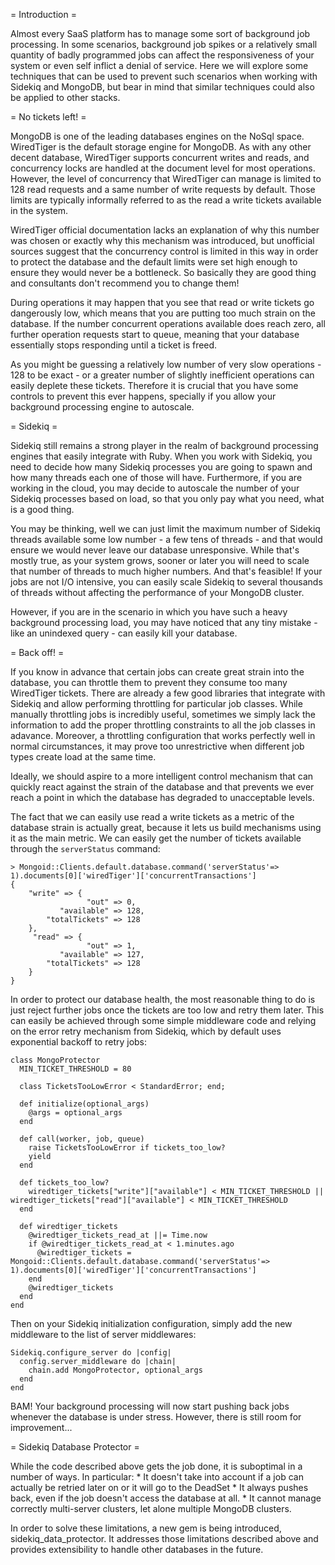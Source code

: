 = Introduction =

Almost every SaaS platform has to manage some sort of background job processing. In some scenarios, background job spikes or a relatively small quantity of badly programmed jobs can affect the responsiveness of your system or even self inflict a denial of service. Here we will explore some techniques that can be used to prevent such scenarios when working with Sidekiq and MongoDB, but bear in mind that similar techniques could also be applied to other stacks.

= No tickets left! =

MongoDB is one of the leading databases engines on the NoSql space. WiredTiger is the default storage engine for MongoDB. As with any other decent database, WiredTiger supports concurrent writes and reads, and concurrency locks are handled at the document level for most operations. However, the level of concurrency that WiredTiger can manage is limited to 128 read requests and a same number of write requests by default. Those limits are typically informally referred to as the read a write tickets available in the system.

WiredTiger official documentation lacks an explanation of why this number was chosen or exactly why this mechanism was introduced, but unofficial sources suggest that the concurrency control is limited in this way in order to protect the database and the default limits were set high enough to ensure they would never be a bottleneck. So basically they are good thing and consultants don't recommend you to change them!

During operations it may happen that you see that read or write tickets go dangerously low, which means that you are putting too much strain on the database. If the number concurrent operations available does reach zero, all further operation requests start to queue, meaning that your database essentially stops responding until a ticket is freed.

As you might be guessing a relatively low number of very slow operations - 128 to be exact - or a greater number of slightly inefficient operations can easily deplete these tickets. Therefore it is crucial that you have some controls to prevent this ever happens, specially if you allow your background processing engine to autoscale.

= Sidekiq =

Sidekiq still remains a strong player in the realm of background processing engines that easily integrate with Ruby. When you work with Sidekiq, you need to decide how many Sidekiq processes you are going to spawn and how many threads each one of those will have. Furthermore, if you are working in the cloud, you may decide to autoscale the number of your Sidekiq processes based on load, so that you only pay what you need, what is a good thing.

You may be thinking, well we can just limit the maximum number of Sidekiq threads available some low number - a few tens of threads - and that would ensure we would never leave our database unresponsive. While that's mostly true, as your system grows, sooner or later you will need to scale that number of threads to much higher numbers. And that's feasible! If your jobs are not I/O intensive, you can easily scale Sidekiq to several thousands of threads without affecting the performance of your MongoDB cluster.

However, if you are in the scenario in which you have such a heavy background processing load, you may have noticed that any tiny mistake - like an unindexed query - can easily kill your database.

= Back off! =

If you know in advance that certain jobs can create great strain into the database, you can throttle them to prevent they consume too many WiredTiger tickets. There are already a few good libraries that integrate with Sidekiq and allow performing throttling for particular job classes. While manually throttling jobs is incredibly useful, sometimes we simply lack the information to add the proper throttling constraints to all the job classes in adavance. Moreover, a throttling configuration that works perfectly well in normal circumstances, it may prove too unrestrictive when different job types create load at the same time.

Ideally, we should aspire to a more intelligent control mechanism that can quickly react against the strain of the database and that prevents we ever reach a point in which the database has degraded to unacceptable levels.

The fact that we can easily use read a write tickets as a metric of the database strain is actually great, because it lets us build mechanisms using it as the main metric. We can easily get the number of tickets available through the `serverStatus` command:

```
> Mongoid::Clients.default.database.command('serverStatus'=> 1).documents[0]['wiredTiger']['concurrentTransactions']
{
    "write" => {
                 "out" => 0,
           "available" => 128,
        "totalTickets" => 128
    },
     "read" => {
                 "out" => 1,
           "available" => 127,
        "totalTickets" => 128
    }
}
```

In order to protect our database health, the most reasonable thing to do is just reject further jobs once the tickets are too low and retry them later. This can easily be achieved through some simple middleware code and relying on the error retry mechanism from Sidekiq, which by default uses exponential backoff to retry jobs:

```
class MongoProtector
  MIN_TICKET_THRESHOLD = 80

  class TicketsTooLowError < StandardError; end;

  def initialize(optional_args)
    @args = optional_args
  end

  def call(worker, job, queue)
    raise TicketsTooLowError if tickets_too_low?
    yield
  end

  def tickets_too_low?
    wiredtiger_tickets["write"]["available"] < MIN_TICKET_THRESHOLD || wiredtiger_tickets["read"]["available"] < MIN_TICKET_THRESHOLD
  end

  def wiredtiger_tickets
    @wiredtiger_tickets_read_at ||= Time.now
    if @wiredtiger_tickets_read_at < 1.minutes.ago
      @wiredtiger_tickets = Mongoid::Clients.default.database.command('serverStatus'=> 1).documents[0]['wiredTiger']['concurrentTransactions']
    end
    @wiredtiger_tickets
  end
end
```

Then on your Sidekiq initialization configuration, simply add the new middleware to the list of server middlewares:
```
Sidekiq.configure_server do |config|
  config.server_middleware do |chain|
    chain.add MongoProtector, optional_args
  end
end
```

BAM! Your background processing will now start pushing back jobs whenever the database is under stress. However, there is still room for improvement...

= Sidekiq Database Protector =

While the code described above gets the job done, it is suboptimal in a number of ways. In particular:
    * It doesn't take into account if a job can actually be retried later on or it will go to the DeadSet
    * It always pushes back, even if the job doesn't access the database at all.
    * It cannot manage correctly multi-server clusters, let alone multiple MongoDB clusters.

In order to solve these limitations, a new gem is being introduced, sidekiq_data_protector. It addresses those limitations described above and provides extensibility to handle other databases in the future.

